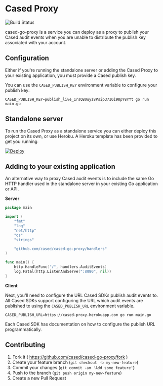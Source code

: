 # Cased Proxy

![Build Status](https://github.com/cased/cased-go-proxy/workflows/cased-go-proxy/badge.svg)

cased-go-proxy is a service you can deploy as a proxy to publish your Cased
audit events when you are unable to distribute the publish key associated
with your account.

## Configuration

Either if you're running the standalone server or adding the Cased Proxy to your
existing application, you must provide a Cased publish key.

You can use the `CASED_PUBLISH_KEY` environment variable to configure your
publish key:

```
CASED_PUBLISH_KEY=publish_live_1rsQB0uyz8Psip37IOi98pY8YYt go run main.go
```

## Standalone server

To run the Cased Proxy as a standalone service you can either deploy this
project on its own, or use Heroku. A Heroku template has been provided to get
you running:

[![Deploy](https://www.herokucdn.com/deploy/button.svg)](https://heroku.com/deploy?template=https://github.com/cased/cased-go-proxy)

## Adding to your existing application

An alternative way to proxy Cased audit events is to include the same Go HTTP
handler used in the standalone server in your existing Go application or API.

**Server**

```go
package main

import (
	"fmt"
	"log"
	"net/http"
	"os"
	"strings"

	"github.com/cased/cased-go-proxy/handlers"
)

func main() {
	http.HandleFunc("/", handlers.AuditEvents)
	log.Fatal(http.ListenAndServe(":8080", nil))
}
```

**Client**

Next, you'll need to configure the URL Cased SDKs publish audit events to. All
Cased SDKs support configuring the URL which audit events are published to using
the `CASED_PUBLISH_URL` environment variable.

```
CASED_PUBLISH_URL=https://cased-proxy.herokuapp.com go run main.go
```

Each Cased SDK has documentation on how to configure the publish URL
programmatically.

## Contributing

1. Fork it ( https://github.com/cased/cased-go-proxy/fork )
2. Create your feature branch (`git checkout -b my-new-feature`)
3. Commit your changes (`git commit -am 'Add some feature'`)
4. Push to the branch (`git push origin my-new-feature`)
5. Create a new Pull Request
